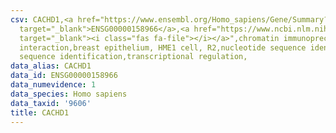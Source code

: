 ```yaml
---
csv: CACHD1,<a href="https://www.ensembl.org/Homo_sapiens/Gene/Summary?db=core;g=ENSG00000158966"
  target="_blank">ENSG00000158966</a>,<a href="https://www.ncbi.nlm.nih.gov/pubmed/22863008"
  target="_blank"><i class="fas fa-file"></i></a>",chromatin immunoprecipitation assay,direct
  interaction,breast epithelium, HME1 cell, R2,nucleotide sequence identification,nucleotide
  sequence identification,transcriptional regulation,
data_alias: CACHD1
data_id: ENSG00000158966
data_numevidence: 1
data_species: Homo sapiens
data_taxid: '9606'
title: CACHD1
---
```

